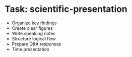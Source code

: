 <!-- ---
!-- title: 2024-12-27 23:17:07
!-- author: Yusuke Watanabe
!-- date: /home/ywatanabe/.emacs.d/lisp/elmo/workspace/resources/prompt-templates/components/02_tasks/scientific-presentation.md
!-- --- -->

# Task: scientific-presentation
* Organize key findings
* Create clear figures
* Write speaking notes
* Structure logical flow
* Prepare Q&A responses
* Time presentation